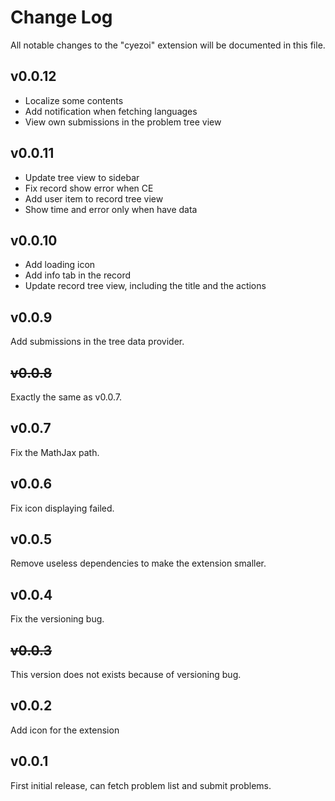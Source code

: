 # Change Log

All notable changes to the "cyezoi" extension will be documented in this file.

## v0.0.12

- Localize some contents
- Add notification when fetching languages
- View own submissions in the problem tree view

## v0.0.11

- Update tree view to sidebar
- Fix record show error when CE
- Add user item to record tree view
- Show time and error only when have data

## v0.0.10

- Add loading icon
- Add info tab in the record
- Update record tree view, including the title and the actions

## v0.0.9

Add submissions in the tree data provider.

## ~~v0.0.8~~

Exactly the same as v0.0.7.

## v0.0.7

Fix the MathJax path.

## v0.0.6

Fix icon displaying failed.

## v0.0.5

Remove useless dependencies to make the extension smaller.

## v0.0.4

Fix the versioning bug.

## ~~v0.0.3~~

This version does not exists because of versioning bug.

## v0.0.2

Add icon for the extension

## v0.0.1

First initial release, can fetch problem list and submit problems.
